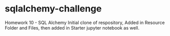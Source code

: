 # sqlalchemy-challenge
Homework 10 - SQL Alchemy
Initial clone of respository, Added in Resource Folder and Files, then added in Starter jupyter notebook as well. 
